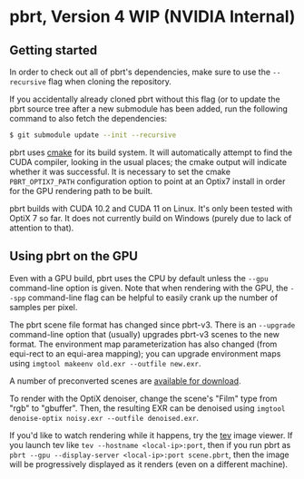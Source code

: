 pbrt, Version 4 WIP (NVIDIA Internal)
=====================================

Getting started
---------------

In order to check out all of pbrt's dependencies, make sure to use the
`--recursive` flag when cloning the repository.

If you accidentally already cloned pbrt without this flag (or to update the
pbrt source tree after a new submodule has been added, run the following
command to also fetch the dependencies:
```bash
$ git submodule update --init --recursive
```

pbrt uses [cmake](http://www.cmake.org/) for its build system.  It will
automatically attempt to find the CUDA compiler, looking in the usual
places; the cmake output will indicate whether it was successful. It is
necessary to set the cmake `PBRT_OPTIX7_PATH` configuration option to point
at an Optix7 install in order for the GPU rendering path to be built.

pbrt builds with CUDA 10.2 and CUDA 11 on Linux. It's only been tested with
OptiX 7 so far.  It does not currently build on Windows (purely due to lack
of attention to that).

Using pbrt on the GPU
---------------------

Even with a GPU build, pbrt uses the CPU by default unless the `--gpu`
command-line option is given.  Note that when rendering with the GPU, the
`--spp` command-line flag can be helpful to easily crank up the number of
samples per pixel.

The pbrt scene file format has changed since pbrt-v3.  There is an
`--upgrade` command-line option that (usually) upgrades pbrt-v3 scenes to
the new format.  The environment map parameterization has also changed
(from equi-rect to an equi-area mapping); you can upgrade environment maps
using `imgtool makeenv old.exr --outfile new.exr`.

A number of preconverted scenes are [available for download](https://drive.google.com/file/d/1IMTk8isTNU1s3SDoaZqcXHjFglg2X7pR/view?usp=sharing).

To render with the OptiX denoiser, change the scene's "Film" type from
"rgb" to "gbuffer".  Then, the resulting EXR can be denoised using `imgtool
denoise-optix noisy.exr --outfile denoised.exr`.

If you'd like to watch rendering while it happens, try the
[tev](https://github.com/Tom94/tev) image viewer.  If you launch tev like
`tev --hostname <local-ip>:port`, then if you run pbrt as `pbrt --gpu
--display-server <local-ip>:port scene.pbrt`, then the image will be
progressively displayed as it renders (even on a different machine).
